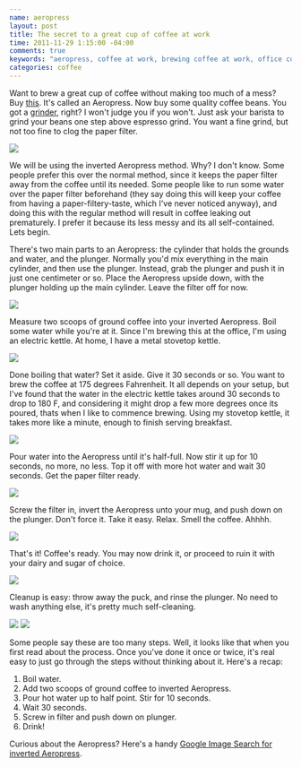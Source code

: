 ```yaml
---
name: aeropress
layout: post
title: The secret to a great cup of coffee at work
time: 2011-11-29 1:15:00 -04:00
comments: true
keywords: "aeropress, coffee at work, brewing coffee at work, office coffee"
categories: coffee
---
```


Want to brew a great cup of coffee without making too much of a mess? Buy [this]("https://www.amazon.com/dp/B001HBCVX0/ref=as_li_ss_til?tag=hectorrcom-20&camp=0&creative=0&linkCode=as4&creativeASIN=B001HBCVX0&adid=0JEH9MMZEWRMM2NRNNCK&"). It's called an Aeropress. Now buy some quality coffee beans. You got a [grinder]("https://www.amazon.com/dp/B0000AR7SY/ref=as_li_ss_til?tag=hectorrcom-20&camp=0&creative=0&linkCode=as4&creativeASIN=B0000AR7SY&adid=1H4CE8WR1R1FX9A0Y77J&"), right? I won't judge you if you won't. Just ask your barista to grind your beans one step above espresso grind. You want a fine grind, but not too fine to clog the paper filter.


![](http://c185824.r24.cf1.rackcdn.com/IMG_1115.jpg)

We will be using the inverted Aeropress method. Why? I don't know. Some people prefer this over the normal method, since it keeps the paper filter away from the coffee until its needed. Some people like to run some water over the paper filter beforehand (they say doing this will keep your coffee from having a paper-filtery-taste, which I've never noticed anyway), and doing this with the regular method will result in coffee leaking out prematurely. I prefer it because its less messy and its all self-contained. Lets begin.

<!-- more -->

There's two main parts to an Aeropress: the cylinder that holds the grounds and water, and the plunger. Normally you'd mix everything in the main cylinder, and then use the plunger. Instead, grab the plunger and push it in just one centimeter or so. Place the Aeropress upside down, with the plunger holding up the main cylinder. Leave the filter off for now.

![](http://c185824.r24.cf1.rackcdn.com/IMG_1114.jpg)

Measure two scoops of ground coffee into your inverted Aeropress. Boil some water while you're at it. Since I'm brewing this at the office, I'm using an electric kettle. At home, I have a metal stovetop kettle.

![](http://c185824.r24.cf1.rackcdn.com/IMG_1116.jpg)

Done boiling that water? Set it aside. Give it 30 seconds or so. You want to brew the coffee at 175 degrees Fahrenheit. It all depends on your setup, but I've found that the water in the electric kettle takes around 30 seconds to drop to 180 F, and considering it might drop a few more degrees once its poured, thats when I like to commence brewing. Using my stovetop kettle, it takes more like a minute, enough to finish serving breakfast.

![](http://c185824.r24.cf1.rackcdn.com/IMG_1117.jpg)

Pour water into the Aeropress until it's half-full. Now stir it up for 10 seconds, no more, no less. Top it off with more hot water and wait 30 seconds. Get the paper filter ready.

![](http://c185824.r24.cf1.rackcdn.com/IMG_1118.jpg)

Screw the filter in, invert the Aeropress unto your mug, and push down on the plunger. Don't force it. Take it easy. Relax. Smell the coffee. Ahhhh.

![](http://c185824.r24.cf1.rackcdn.com/IMG_1120.jpg)

That's it! Coffee's ready. You may now drink it, or proceed to ruin it with your dairy and sugar of choice.

![](http://c185824.r24.cf1.rackcdn.com/IMG_1121.jpg)

Cleanup is easy: throw away the puck, and rinse the plunger. No need to wash anything else, it's pretty much self-cleaning.

![](http://c185824.r24.cf1.rackcdn.com/IMG_1122.jpg)
![](http://c185824.r24.cf1.rackcdn.com/IMG_1123.jpg)

Some people say these are too many steps. Well, it looks like that when you first read about the process. Once you've done it once or twice, it's real easy to just go through the steps without thinking about it. Here's a recap:

1. Boil water.
2. Add two scoops of ground coffee to inverted Aeropress.
3. Pour hot water up to half point. Stir for 10 seconds.
4. Wait 30 seconds.
5. Screw in filter and push down on plunger.
6. Drink!

Curious about the Aeropress? Here's a handy [Google Image Search for inverted Aeropress]("http://www.google.com/search?client=safari&rls=en&q=inverted+aeropress&oe=UTF-8&um=1&ie=UTF-8&hl=en&tbm=isch&source=og&sa=N&tab=wi&biw=971&bih=632&sei=sRXVTsf_Dsf50gHrz-D_AQ").
